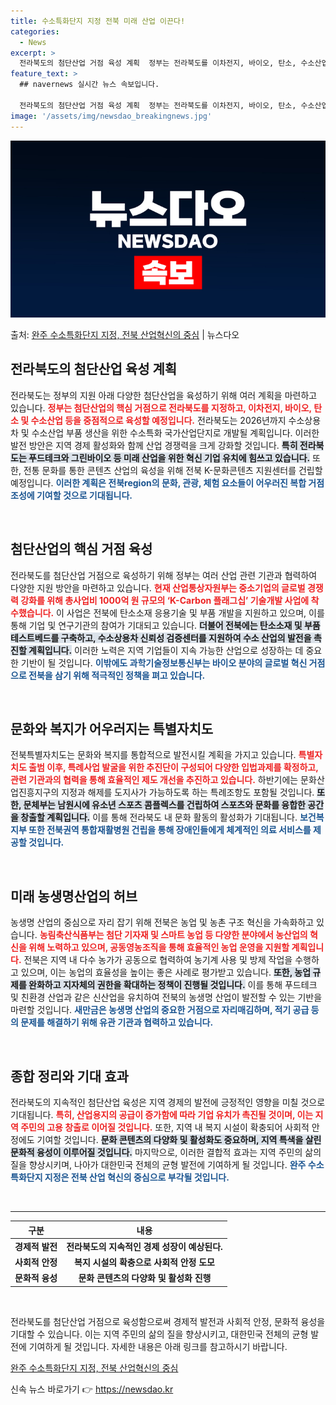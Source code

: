 ```yaml
---
title: 수소특화단지 지정 전북 미래 산업 이끈다!
categories:
  - News
excerpt: >
  전라북도의 첨단산업 거점 육성 계획  정부는 전라북도를 이차전지, 바이오, 탄소, 수소산업 등 첨단산업 거점…
feature_text: >
  ## navernews 실시간 뉴스 속보입니다.

  전라북도의 첨단산업 거점 육성 계획  정부는 전라북도를 이차전지, 바이오, 탄소, 수소산업 등 첨단산업 거점…
image: '/assets/img/newsdao_breakingnews.jpg'
---
```


![뉴스다오 속보](/assets/img/newsdao_breakingnews.jpg)

<p>출처: <a href="https://newsdao.kr/4908" rel="dofollow">완주 수소특화단지 지정, 전북 산업혁신의 중심</a> | 뉴스다오</p>

<h2 data-ke-size="size26">전라북도의 첨단산업 육성 계획</h2>

<p data-ke-size="size16">전라북도는 정부의 지원 아래 다양한 첨단산업을 육성하기 위해 여러 계획을 마련하고 있습니다. <b><span style="color: #ee2323;">정부는 첨단산업의 핵심 거점으로 전라북도를 지정하고, 이차전지, 바이오, 탄소 및 수소산업 등을 중점적으로 육성할 예정입니다.</span></b> 전라북도는 2026년까지 수소상용차 및 수소산업 부품 생산을 위한 수소특화 국가산업단지로 개발될 계획입니다. 이러한 발전 방안은 지역 경제 활성화와 함께 산업 경쟁력을 크게 강화할 것입니다. <b><span style="background-color: #21538527;">특히 전라북도는 푸드테크와 그린바이오 등 미래 산업을 위한 혁신 기업 유치에 힘쓰고 있습니다.</span></b> 또한, 전통 문화를 통한 콘텐츠 산업의 육성을 위해 전북 K-문화콘텐츠 지원센터를 건립할 예정입니다. <b><span style="color: #1a5490;">이러한 계획은 전북region의 문화, 관광, 체험 요소들이 어우러진 복합 거점 조성에 기여할 것으로 기대됩니다.</span></b></p>

<p data-ke-size="size16">&nbsp;</p>

<h2 data-ke-size="size26">첨단산업의 핵심 거점 육성</h2>

<p data-ke-size="size16">전라북도를 첨단산업 거점으로 육성하기 위해 정부는 여러 산업 관련 기관과 협력하여 다양한 지원 방안을 마련하고 있습니다. <b><span style="color: #ee2323;">현재 산업통상자원부는 중소기업의 글로벌 경쟁력 강화를 위해 총사업비 1000억 원 규모의 ‘K-Carbon 플래그십’ 기술개발 사업에 착수했습니다.</span></b> 이 사업은 전북에 탄소소재 응용기술 및 부품 개발을 지원하고 있으며, 이를 통해 기업 및 연구기관의 참여가 기대되고 있습니다. <b><span style="background-color: #21538527;">더불어 전북에는 탄소소재 및 부품 테스트베드를 구축하고, 수소상용차 신뢰성 검증센터를 지원하여 수소 산업의 발전을 촉진할 계획입니다.</span></b> 이러한 노력은 지역 기업들이 지속 가능한 산업으로 성장하는 데 중요한 기반이 될 것입니다. <b><span style="color: #1a5490;">이밖에도 과학기술정보통신부는 바이오 분야의 글로벌 혁신 거점으로 전북을 삼기 위해 적극적인 정책을 펴고 있습니다.</span></b></p>

<p data-ke-size="size16">&nbsp;</p>

<h2 data-ke-size="size26">문화와 복지가 어우러지는 특별자치도</h2>

<p data-ke-size="size16">전북특별자치도는 문화와 복지를 통합적으로 발전시킬 계획을 가지고 있습니다. <b><span style="color: #ee2323;">특별자치도 출범 이후, 특례사업 발굴을 위한 추진단이 구성되어 다양한 입법과제를 확정하고, 관련 기관과의 협력을 통해 효율적인 제도 개선을 추진하고 있습니다.</span></b> 하반기에는 문화산업진흥지구의 지정과 해제를 도지사가 가능하도록 하는 특례조항도 포함될 것입니다. <b><span style="background-color: #21538527;">또한, 문체부는 남원시에 유소년 스포츠 콤플렉스를 건립하여 스포츠와 문화를 융합한 공간을 창출할 계획입니다.</span></b> 이를 통해 전라북도 내 문화 활동의 활성화가 기대됩니다. <b><span style="color: #1a5490;">보건복지부 또한 전북권역 통합재활병원 건립을 통해 장애인들에게 체계적인 의료 서비스를 제공할 것입니다.</span></b></p>

<p data-ke-size="size16">&nbsp;</p>

<h2 data-ke-size="size26">미래 농생명산업의 허브</h2>

<p data-ke-size="size16">농생명 산업의 중심으로 자리 잡기 위해 전북은 농업 및 농촌 구조 혁신을 가속화하고 있습니다. <b><span style="color: #ee2323;">농림축산식품부는 첨단 기자재 및 스마트 농업 등 다양한 분야에서 농산업의 혁신을 위해 노력하고 있으며, 공동영농조직을 통해 효율적인 농업 운영을 지원할 계획입니다.</span></b> 전북은 지역 내 다수 농가가 공동으로 협력하여 농기계 사용 및 방제 작업을 수행하고 있으며, 이는 농업의 효율성을 높이는 좋은 사례로 평가받고 있습니다. <b><span style="background-color: #21538527;">또한, 농업 규제를 완화하고 지자체의 권한을 확대하는 정책이 진행될 것입니다.</span></b> 이를 통해 푸드테크 및 친환경 산업과 같은 신산업을 유치하여 전북의 농생명 산업이 발전할 수 있는 기반을 마련할 것입니다. <b><span style="color: #1a5490;">새만금은 농생명 산업의 중요한 거점으로 자리매김하며, 적기 공급 등의 문제를 해결하기 위해 유관 기관과 협력하고 있습니다.</span></b></p>

<p data-ke-size="size16">&nbsp;</p>

<h2 data-ke-size="size26">종합 정리와 기대 효과</h2>

<p data-ke-size="size16">전라북도의 지속적인 첨단산업 육성은 지역 경제의 발전에 긍정적인 영향을 미칠 것으로 기대됩니다. <b><span style="color: #ee2323;">특히, 산업용지의 공급이 증가함에 따라 기업 유치가 촉진될 것이며, 이는 지역 주민의 고용 창출로 이어질 것입니다.</span></b> 또한, 지역 내 복지 시설이 확충되어 사회적 안정에도 기여할 것입니다. <b><span style="background-color: #21538527;">문화 콘텐츠의 다양화 및 활성화도 중요하며, 지역 특색을 살린 문화적 융성이 이루어질 것입니다.</span></b> 마지막으로, 이러한 결합적 효과는 지역 주민의 삶의 질을 향상시키며, 나아가 대한민국 전체의 균형 발전에 기여하게 될 것입니다. <b><span style="color: #1a5490;">완주 수소특화단지 지정은 전북 산업 혁신의 중심으로 부각될 것입니다.</span></b></p>

<p data-ke-size="size16">&nbsp;</p>

<hr>

<table style="width: 100%;">
    <thead>
        <tr>
            <th><b>구분</b></th>
            <th><b>내용</b></th>
        </tr>
    </thead>
    <tbody>
        <tr>
            <td style="text-align: center; height: 17px;"><b>경제적 발전</b></td>
            <td style="text-align: center; height: 17px;"><b>전라북도의 지속적인 경제 성장이 예상된다.</b></td>
        </tr>
        <tr>
            <td style="text-align: center; height: 17px;"><b>사회적 안정</b></td>
            <td style="text-align: center; height: 17px;"><b>복지 시설의 확충으로 사회적 안정 도모</b></td>
        </tr>
        <tr>
            <td style="text-align: center; height: 17px;"><b>문화적 융성</b></td>
            <td style="text-align: center; height: 17px;"><b>문화 콘텐츠의 다양화 및 활성화 진행</b></td>
        </tr>
    </tbody>
</table>

<p data-ke-size="size16">&nbsp;</p>

전라북도를 첨단산업 거점으로 육성함으로써 경제적 발전과 사회적 안정, 문화적 융성을 기대할 수 있습니다. 이는 지역 주민의 삶의 질을 향상시키고, 대한민국 전체의 균형 발전에 기여하게 될 것입니다. 자세한 내용은 아래 링크를 참고하시기 바랍니다. 

<a href="https://newsdao.kr/4908">완주 수소특화단지 지정, 전북 산업혁신의 중심</a> 

신속 뉴스 바로가기 👉 <a href="https://newsdao.kr" rel="dofollow">https://newsdao.kr</a>


